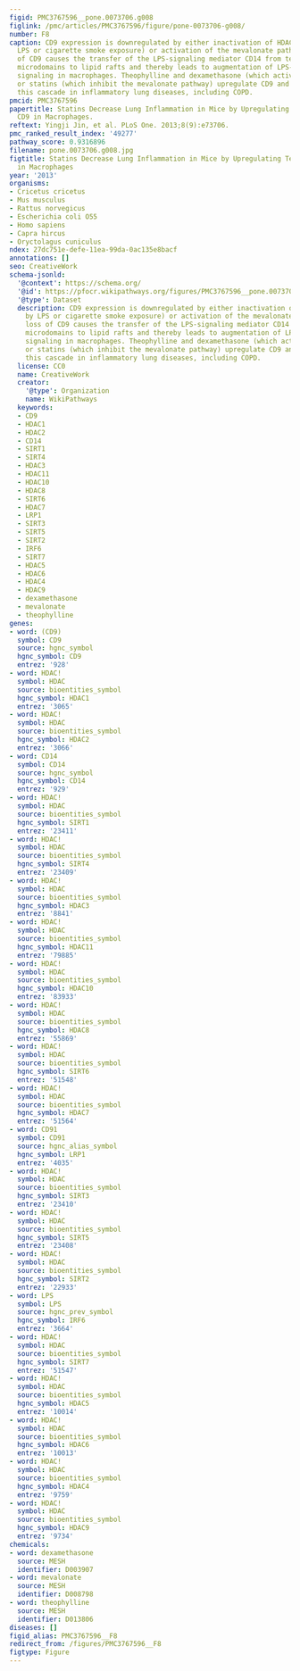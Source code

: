 ```yaml
---
figid: PMC3767596__pone.0073706.g008
figlink: /pmc/articles/PMC3767596/figure/pone-0073706-g008/
number: F8
caption: CD9 expression is downregulated by either inactivation of HDAC (e.g., by
  LPS or cigarette smoke exposure) or activation of the mevalonate pathway. The loss
  of CD9 causes the transfer of the LPS-signaling mediator CD14 from tetraspanin-enriched
  microdomains to lipid rafts and thereby leads to augmentation of LPS-induced inflammatory
  signaling in macrophages. Theophylline and dexamethasone (which activate HDACs)
  or statins (which inhibit the mevalonate pathway) upregulate CD9 and may reverse
  this cascade in inflammatory lung diseases, including COPD.
pmcid: PMC3767596
papertitle: Statins Decrease Lung Inflammation in Mice by Upregulating Tetraspanin
  CD9 in Macrophages.
reftext: Yingji Jin, et al. PLoS One. 2013;8(9):e73706.
pmc_ranked_result_index: '49277'
pathway_score: 0.9316896
filename: pone.0073706.g008.jpg
figtitle: Statins Decrease Lung Inflammation in Mice by Upregulating Tetraspanin CD9
  in Macrophages
year: '2013'
organisms:
- Cricetus cricetus
- Mus musculus
- Rattus norvegicus
- Escherichia coli O55
- Homo sapiens
- Capra hircus
- Oryctolagus cuniculus
ndex: 27dc751e-defe-11ea-99da-0ac135e8bacf
annotations: []
seo: CreativeWork
schema-jsonld:
  '@context': https://schema.org/
  '@id': https://pfocr.wikipathways.org/figures/PMC3767596__pone.0073706.g008.html
  '@type': Dataset
  description: CD9 expression is downregulated by either inactivation of HDAC (e.g.,
    by LPS or cigarette smoke exposure) or activation of the mevalonate pathway. The
    loss of CD9 causes the transfer of the LPS-signaling mediator CD14 from tetraspanin-enriched
    microdomains to lipid rafts and thereby leads to augmentation of LPS-induced inflammatory
    signaling in macrophages. Theophylline and dexamethasone (which activate HDACs)
    or statins (which inhibit the mevalonate pathway) upregulate CD9 and may reverse
    this cascade in inflammatory lung diseases, including COPD.
  license: CC0
  name: CreativeWork
  creator:
    '@type': Organization
    name: WikiPathways
  keywords:
  - CD9
  - HDAC1
  - HDAC2
  - CD14
  - SIRT1
  - SIRT4
  - HDAC3
  - HDAC11
  - HDAC10
  - HDAC8
  - SIRT6
  - HDAC7
  - LRP1
  - SIRT3
  - SIRT5
  - SIRT2
  - IRF6
  - SIRT7
  - HDAC5
  - HDAC6
  - HDAC4
  - HDAC9
  - dexamethasone
  - mevalonate
  - theophylline
genes:
- word: (CD9)
  symbol: CD9
  source: hgnc_symbol
  hgnc_symbol: CD9
  entrez: '928'
- word: HDAC!
  symbol: HDAC
  source: bioentities_symbol
  hgnc_symbol: HDAC1
  entrez: '3065'
- word: HDAC!
  symbol: HDAC
  source: bioentities_symbol
  hgnc_symbol: HDAC2
  entrez: '3066'
- word: CD14
  symbol: CD14
  source: hgnc_symbol
  hgnc_symbol: CD14
  entrez: '929'
- word: HDAC!
  symbol: HDAC
  source: bioentities_symbol
  hgnc_symbol: SIRT1
  entrez: '23411'
- word: HDAC!
  symbol: HDAC
  source: bioentities_symbol
  hgnc_symbol: SIRT4
  entrez: '23409'
- word: HDAC!
  symbol: HDAC
  source: bioentities_symbol
  hgnc_symbol: HDAC3
  entrez: '8841'
- word: HDAC!
  symbol: HDAC
  source: bioentities_symbol
  hgnc_symbol: HDAC11
  entrez: '79885'
- word: HDAC!
  symbol: HDAC
  source: bioentities_symbol
  hgnc_symbol: HDAC10
  entrez: '83933'
- word: HDAC!
  symbol: HDAC
  source: bioentities_symbol
  hgnc_symbol: HDAC8
  entrez: '55869'
- word: HDAC!
  symbol: HDAC
  source: bioentities_symbol
  hgnc_symbol: SIRT6
  entrez: '51548'
- word: HDAC!
  symbol: HDAC
  source: bioentities_symbol
  hgnc_symbol: HDAC7
  entrez: '51564'
- word: CD91
  symbol: CD91
  source: hgnc_alias_symbol
  hgnc_symbol: LRP1
  entrez: '4035'
- word: HDAC!
  symbol: HDAC
  source: bioentities_symbol
  hgnc_symbol: SIRT3
  entrez: '23410'
- word: HDAC!
  symbol: HDAC
  source: bioentities_symbol
  hgnc_symbol: SIRT5
  entrez: '23408'
- word: HDAC!
  symbol: HDAC
  source: bioentities_symbol
  hgnc_symbol: SIRT2
  entrez: '22933'
- word: LPS
  symbol: LPS
  source: hgnc_prev_symbol
  hgnc_symbol: IRF6
  entrez: '3664'
- word: HDAC!
  symbol: HDAC
  source: bioentities_symbol
  hgnc_symbol: SIRT7
  entrez: '51547'
- word: HDAC!
  symbol: HDAC
  source: bioentities_symbol
  hgnc_symbol: HDAC5
  entrez: '10014'
- word: HDAC!
  symbol: HDAC
  source: bioentities_symbol
  hgnc_symbol: HDAC6
  entrez: '10013'
- word: HDAC!
  symbol: HDAC
  source: bioentities_symbol
  hgnc_symbol: HDAC4
  entrez: '9759'
- word: HDAC!
  symbol: HDAC
  source: bioentities_symbol
  hgnc_symbol: HDAC9
  entrez: '9734'
chemicals:
- word: dexamethasone
  source: MESH
  identifier: D003907
- word: mevalonate
  source: MESH
  identifier: D008798
- word: theophylline
  source: MESH
  identifier: D013806
diseases: []
figid_alias: PMC3767596__F8
redirect_from: /figures/PMC3767596__F8
figtype: Figure
---
```

